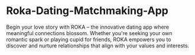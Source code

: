 # Roka-Dating-Matchmaking-App
Begin your love story with ROKA – the innovative dating app where meaningful connections blossom. Whether you're seeking your own romantic spark or playing cupid for friends, ROKA empowers you to discover and nurture relationships that align with your values and interests.

